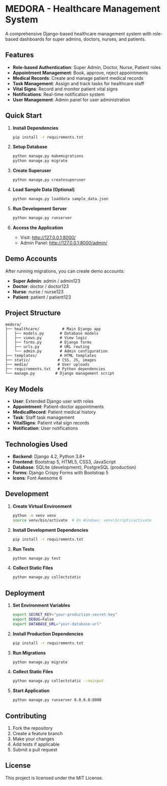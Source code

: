 # MEDORA - Healthcare Management System

A comprehensive Django-based healthcare management system with role-based dashboards for super admins, doctors, nurses, and patients.

## Features

- **Role-based Authentication**: Super Admin, Doctor, Nurse, Patient roles
- **Appointment Management**: Book, approve, reject appointments
- **Medical Records**: Create and manage patient medical records
- **Task Management**: Assign and track tasks for healthcare staff
- **Vital Signs**: Record and monitor patient vital signs
- **Notifications**: Real-time notification system
- **User Management**: Admin panel for user administration

## Quick Start

1. **Install Dependencies**
   ```bash
   pip install -r requirements.txt
   ```

2. **Setup Database**
   ```bash
   python manage.py makemigrations
   python manage.py migrate
   ```

3. **Create Superuser**
   ```bash
   python manage.py createsuperuser
   ```

4. **Load Sample Data (Optional)**
   ```bash
   python manage.py loaddata sample_data.json
   ```

5. **Run Development Server**
   ```bash
   python manage.py runserver
   ```

6. **Access the Application**
   - Visit: http://127.0.0.1:8000/
   - Admin Panel: http://127.0.0.1:8000/admin/

## Demo Accounts

After running migrations, you can create demo accounts:

- **Super Admin**: admin / admin123
- **Doctor**: doctor / doctor123  
- **Nurse**: nurse / nurse123
- **Patient**: patient / patient123

## Project Structure

```
medora/
├── healthcare/          # Main Django app
│   ├── models.py       # Database models
│   ├── views.py        # View logic
│   ├── forms.py        # Django forms
│   ├── urls.py         # URL routing
│   └── admin.py        # Admin configuration
├── templates/          # HTML templates
├── static/            # CSS, JS, images
├── media/             # User uploads
├── requirements.txt   # Python dependencies
└── manage.py         # Django management script
```

## Key Models

- **User**: Extended Django user with roles
- **Appointment**: Patient-doctor appointments
- **MedicalRecord**: Patient medical history
- **Task**: Staff task management
- **VitalSigns**: Patient vital sign records
- **Notification**: User notifications

## Technologies Used

- **Backend**: Django 4.2, Python 3.8+
- **Frontend**: Bootstrap 5, HTML5, CSS3, JavaScript
- **Database**: SQLite (development), PostgreSQL (production)
- **Forms**: Django Crispy Forms with Bootstrap 5
- **Icons**: Font Awesome 6

## Development

1. **Create Virtual Environment**
   ```bash
   python -m venv venv
   source venv/bin/activate  # On Windows: venv\Scripts\activate
   ```

2. **Install Development Dependencies**
   ```bash
   pip install -r requirements.txt
   ```

3. **Run Tests**
   ```bash
   python manage.py test
   ```

4. **Collect Static Files**
   ```bash
   python manage.py collectstatic
   ```

## Deployment

1. **Set Environment Variables**
   ```bash
   export SECRET_KEY="your-production-secret-key"
   export DEBUG=False
   export DATABASE_URL="your-database-url"
   ```

2. **Install Production Dependencies**
   ```bash
   pip install -r requirements.txt
   ```

3. **Run Migrations**
   ```bash
   python manage.py migrate
   ```

4. **Collect Static Files**
   ```bash
   python manage.py collectstatic --noinput
   ```

5. **Start Application**
   ```bash
   python manage.py runserver 0.0.0.0:8000
   ```

## Contributing

1. Fork the repository
2. Create a feature branch
3. Make your changes
4. Add tests if applicable
5. Submit a pull request

## License

This project is licensed under the MIT License.